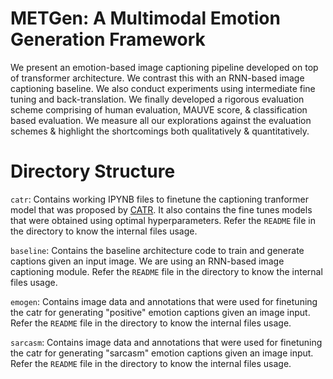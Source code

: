 # METGen: A Multimodal Emotion Generation Framework

We  present  an  emotion-based  image  captioning pipeline developed on top of transformer architecture.  We contrast this with an RNN-based image captioning baseline. We also conduct experiments using intermediate fine tuning and back-translation. We finally developed a rigorous evaluation scheme comprising of human  evaluation, MAUVE score, & classification based evaluation. We measure all our explorations against the evaluation schemes & highlight the shortcomings both qualitatively & quantitatively.

# Directory Structure

`catr`: Contains working IPYNB files to finetune the captioning tranformer model that was proposed by [CATR](https://github.com/saahiluppal/catr). It also contains the fine tunes models that were obtained using optimal hyperparameters. Refer the `README` file in the directory to know the internal files usage. 

`baseline`: Contains the baseline architecture code to train and generate captions given an input image. We are using an RNN-based image captioning module. Refer the `README` file in the directory to know the internal files usage.

`emogen`: Contains image data and annotations that were used for finetuning the catr for generating "positive" emotion captions given an image input. Refer the `README` file in the directory to know the internal files usage. 

`sarcasm`: Contains image data and annotations that were used for finetuning the catr for generating "sarcasm" emotion captions given an image input. Refer the `README` file in the directory to know the internal files usage. 
